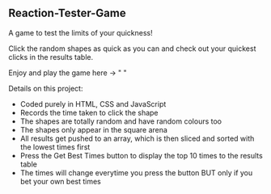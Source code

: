 Reaction-Tester-Game
---------------------

A game to test the limits of your quickness!

Click the random shapes as quick as you can and check out your quickest clicks in the results table.

Enjoy and play the game here -> " "

Details on this project:
  - Coded purely in HTML, CSS and JavaScript
  - Records the time taken to click the shape
  - The shapes are totally random and have random colours too
  - The shapes only appear in the square arena
  - All results get pushed to an array, which is then sliced and sorted with the lowest times first
  - Press the Get Best Times button to display the top 10 times to the results table
  - The times will change everytime you press the button BUT only if you bet your own best times
